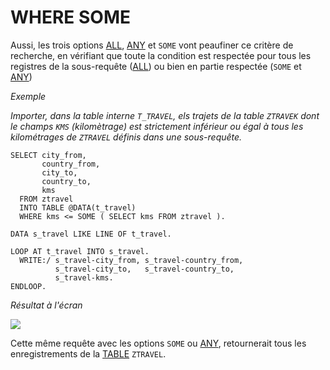 # **WHERE SOME**

Aussi, les trois options [ALL](./22_Where_All.md), [ANY](./24_Where_Any.md) et `SOME` vont peaufiner ce critère de recherche, en vérifiant que toute la condition est respectée pour tous les registres de la sous-requête ([ALL](./22_Where_All.md)) ou bien en partie respectée (`SOME` et [ANY](./24_Where_Any.md))

_Exemple_

_Importer, dans la table interne `T_TRAVEL`, els trajets de la table `ZTRAVEK` dont le champs `KMS` (kilomètrage) est strictement inférieur ou égal à tous les kilométrages de `ZTRAVEL` définis dans une sous-requête._

```JS
SELECT city_from,
       country_from,
       city_to,
       country_to,
       kms
  FROM ztravel
  INTO TABLE @DATA(t_travel)
  WHERE kms <= SOME ( SELECT kms FROM ztravel ).

DATA s_travel LIKE LINE OF t_travel.

LOOP AT t_travel INTO s_travel.
  WRITE:/ s_travel-city_from, s_travel-country_from,
          s_travel-city_to,   s_travel-country_to,
          s_travel-kms.
ENDLOOP.
```

_Résultat à l'écran_

![](../../ressources/12_01_22_01.png)

Cette même requête avec les options `SOME` ou [ANY](./24_Where_Any.md), retournerait tous les enregistrements de la [TABLE](../../09_Tables_DB/01_Tables.md) `ZTRAVEL`.
